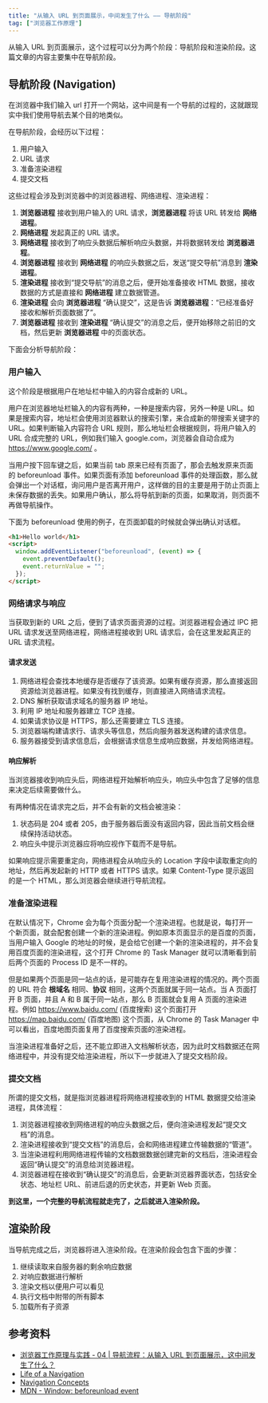 ```yaml
---
title: "从输入 URL 到页面展示，中间发生了什么 —— 导航阶段"
tag: ["浏览器工作原理"]
---
```


从输入 URL 到页面展示，这个过程可以分为两个阶段：导航阶段和渲染阶段。这篇文章的内容主要集中在导航阶段。

## 导航阶段 (Navigation)

在浏览器中我们输入 url 打开一个网站，这中间是有一个导航的过程的，这就跟现实中我们使用导航去某个目的地类似。

在导航阶段，会经历以下过程：

1. 用户输入
2. URL 请求
3. 准备渲染进程
4. 提交文档

这些过程会涉及到浏览器中的浏览器进程、网络进程、渲染进程：

1. **浏览器进程** 接收到用户输入的 URL 请求，**浏览器进程** 将该 URL 转发给 **网络进程**。
2. **网络进程** 发起真正的 URL 请求。
3. **网络进程** 接收到了响应头数据后解析响应头数据，并将数据转发给 **浏览器进程**。
4. **浏览器进程** 接收到 **网络进程** 的响应头数据之后，发送“提交导航”消息到 **渲染进程**。
5. **渲染进程** 接收到“提交导航”的消息之后，便开始准备接收 HTML 数据，接收数据的方式是直接和 **网络进程** 建立数据管道。
6. **渲染进程** 会向 **浏览器进程** “确认提交”，这是告诉 **浏览器进程**：“已经准备好接收和解析页面数据了”。
7. **浏览器进程** 接收到 **渲染进程** “确认提交”的消息之后，便开始移除之前旧的文档，然后更新 **浏览器进程** 中的页面状态。

下面会分析导航阶段：

### 用户输入

这个阶段是根据用户在地址栏中输入的内容合成新的 URL。

用户在浏览器地址栏输入的内容有两种，一种是搜索内容，另外一种是 URL。如果是搜索内容，地址栏会使用浏览器默认的搜索引擎，来合成新的带搜索关键字的 URL。如果判断输入内容符合 URL 规则，那么地址栏会根据规则，将用户输入的 URL 合成完整的 URL，例如我们输入 google.com，浏览器会自动合成为 https://www.google.com/ 。

当用户按下回车键之后，如果当前 tab 原来已经有页面了，那会去触发原来页面的 beforeunload 事件。如果页面有添加 beforeunload 事件的处理函数，那么就会弹出一个对话框，询问用户是否离开用户，这样做的目的主要是用于防止页面上未保存数据的丢失。如果用户确认，那么将导航到新的页面，如果取消，则页面不再做导航操作。

下面为 beforeunload 使用的例子，在页面卸载的时候就会弹出确认对话框。

```html
<h1>Hello world</h1>
<script>
  window.addEventListener("beforeunload", (event) => {
    event.preventDefault();
    event.returnValue = "";
  });
</script>
```

### 网络请求与响应

当获取到新的 URL 之后，便到了请求页面资源的过程。浏览器进程会通过 IPC 把 URL 请求发送至网络进程，网络进程接收到 URL 请求后，会在这里发起真正的 URL 请求流程。

#### 请求发送

1. 网络进程会查找本地缓存是否缓存了该资源。如果有缓存资源，那么直接返回资源给浏览器进程。如果没有找到缓存，则直接进入网络请求流程。
1. DNS 解析获取请求域名的服务器 IP 地址。
1. 利用 IP 地址和服务器建立 TCP 连接。
1. 如果请求协议是 HTTPS，那么还需要建立 TLS 连接。
1. 浏览器端构建请求行、请求头等信息，然后向服务器发送构建的请求信息。
1. 服务器接受到请求信息后，会根据请求信息生成响应数据，并发给网络进程。

#### 响应解析

当浏览器接收到响应头后，网络进程开始解析响应头，响应头中包含了足够的信息来决定后续需要做什么。

有两种情况在请求完之后，并不会有新的文档会被渲染：

1. 状态码是 204 或者 205，由于服务器后面没有返回内容，因此当前文档会继续保持活动状态。
2. 响应头中提示浏览器应将响应视作下载而不是导航。

如果响应提示需要重定向，网络进程会从响应头的 Location 字段中读取重定向的地址，然后再发起新的 HTTP 或者 HTTPS 请求。如果 Content-Type 提示返回的是一个 HTML，那么浏览器会继续进行导航流程。

### 准备渲染进程

在默认情况下，Chrome 会为每个页面分配一个渲染进程。也就是说，每打开一个新页面，就会配套创建一个新的渲染进程。例如原本页面显示的是百度的页面，当用户输入 Google 的地址的时候，是会给它创建一个新的渲染进程的，并不会复用百度页面的渲染进程，这个打开 Chrome 的 Task Manager 就可以清晰看到前后两个页面的 Process ID 是不一样的。

但是如果两个页面是同一站点的话，是可能存在复用渲染进程的情况的。两个页面的 URL 符合 **根域名** 相同、**协议** 相同，这两个页面就属于同一站点。当 A 页面打开 B 页面，并且 A 和 B 属于同一站点，那么 B 页面就会复用 A 页面的渲染进程。例如 https://www.baidu.com/ (百度搜索) 这个页面打开 https://map.baidu.com/ (百度地图) 这个页面，从 Chrome 的 Task Manager 中可以看出，百度地图页面复用了百度搜索页面的渲染进程。

当渲染进程准备好之后，还不能立即进入文档解析状态，因为此时文档数据还在网络进程中，并没有提交给渲染进程，所以下一步就进入了提交文档阶段。

### 提交文档

所谓的提交文档，就是指浏览器进程将网络进程接收到的 HTML 数据提交给渲染进程，具体流程：

1. 浏览器进程接收到网络进程的响应头数据之后，便向渲染进程发起“提交文档”的消息。
2. 渲染进程接收到“提交文档”的消息后，会和网络进程建立传输数据的“管道”。
3. 当渲染进程利用网络进程传输的文档数据数据创建完新的文档后，渲染进程会返回“确认提交”的消息给浏览器进程。
4. 浏览器进程在接收到“确认提交”的消息后，会更新浏览器界面状态，包括安全状态、地址栏 URL、前进后退的历史状态，并更新 Web 页面。

**到这里，一个完整的导航流程就走完了，之后就进入渲染阶段。**

## 渲染阶段

当导航完成之后，浏览器将进入渲染阶段。在渲染阶段会包含下面的步骤：

1. 继续读取来自服务器的剩余响应数据
2. 对响应数据进行解析
3. 渲染文档以便用户可以看见
4. 执行文档中附带的所有脚本
5. 加载所有子资源

## 参考资料

- [浏览器工作原理与实践 - 04 | 导航流程：从输入 URL 到页面展示，这中间发生了什么？](https://time.geekbang.org/column/article/117637)
- [Life of a Navigation](https://chromium.googlesource.com/chromium/src/+/master/docs/navigation.md)
- [Navigation Concepts](https://chromium.googlesource.com/chromium/src/+/master/docs/navigation_concepts.md)
- [MDN - Window: beforeunload event](https://developer.mozilla.org/en-US/docs/Web/API/Window/beforeunload_event)
